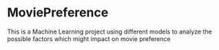 # MoviePreference
This is a Machine Learning project using different models to analyze the possible factors which might impact on movie preference

